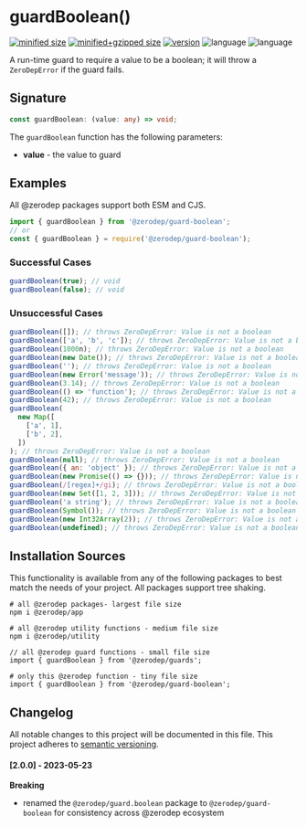 # guardBoolean()

[![minified size](https://img.shields.io/bundlephobia/min/@zerodep/guard-boolean?style=flat-square&color=blue)](https://bundlephobia.com/package/@zerodep/guard-boolean)
[![minified+gzipped size](https://img.shields.io/bundlephobia/minzip/@zerodep/guard-boolean?style=flat-square&color=blue)](https://bundlephobia.com/package/@zerodep/guard-boolean)
[![version](https://img.shields.io/npm/v/@zerodep/guard-boolean?style=flat-square&color=blue)](https://www.npmjs.com/package/@zerodep/guard-boolean)
![language](https://img.shields.io/github/languages/top/cdepage/zerodep?style=flat-square)
![language](https://img.shields.io/badge/types-included-blue?style=flat-square)

A run-time guard to require a value to be a boolean; it will throw a `ZeroDepError` if the guard fails.

## Signature

```typescript
const guardBoolean: (value: any) => void;
```

The `guardBoolean` function has the following parameters:

- **value** - the value to guard

## Examples

All @zerodep packages support both ESM and CJS.

```javascript
import { guardBoolean } from '@zerodep/guard-boolean';
// or
const { guardBoolean } = require('@zerodep/guard-boolean');
```

### Successful Cases

```javascript
guardBoolean(true); // void
guardBoolean(false); // void
```

### Unsuccessful Cases

```javascript
guardBoolean([]); // throws ZeroDepError: Value is not a boolean
guardBoolean(['a', 'b', 'c']); // throws ZeroDepError: Value is not a boolean
guardBoolean(1000n); // throws ZeroDepError: Value is not a boolean
guardBoolean(new Date()); // throws ZeroDepError: Value is not a boolean
guardBoolean(''); // throws ZeroDepError: Value is not a boolean
guardBoolean(new Error('message')); // throws ZeroDepError: Value is not a boolean
guardBoolean(3.14); // throws ZeroDepError: Value is not a boolean
guardBoolean(() => 'function'); // throws ZeroDepError: Value is not a boolean
guardBoolean(42); // throws ZeroDepError: Value is not a boolean
guardBoolean(
  new Map([
    ['a', 1],
    ['b', 2],
  ])
); // throws ZeroDepError: Value is not a boolean
guardBoolean(null); // throws ZeroDepError: Value is not a boolean
guardBoolean({ an: 'object' }); // throws ZeroDepError: Value is not a boolean
guardBoolean(new Promise(() => {})); // throws ZeroDepError: Value is not a boolean
guardBoolean(/[regex]+/gi); // throws ZeroDepError: Value is not a boolean
guardBoolean(new Set([1, 2, 3])); // throws ZeroDepError: Value is not a boolean
guardBoolean('a string'); // throws ZeroDepError: Value is not a boolean
guardBoolean(Symbol()); // throws ZeroDepError: Value is not a boolean
guardBoolean(new Int32Array(2)); // throws ZeroDepError: Value is not a boolean
guardBoolean(undefined); // throws ZeroDepError: Value is not a boolean
```

## Installation Sources

This functionality is available from any of the following packages to best match the needs of your project. All packages support tree shaking.

```shell
# all @zerodep packages- largest file size
npm i @zerodep/app

# all @zerodep utility functions - medium file size
npm i @zerodep/utility

// all @zerodep guard functions - small file size
import { guardBoolean } from '@zerodep/guards';

# only this @zerodep function - tiny file size
import { guardBoolean } from '@zerodep/guard-boolean';
```

## Changelog

All notable changes to this project will be documented in this file. This project adheres to [semantic versioning](https://semver.org/spec/v2.0.0.html).

#### [2.0.0] - 2023-05-23

**Breaking**

- renamed the `@zerodep/guard.boolean` package to `@zerodep/guard-boolean` for consistency across @zerodep ecosystem
